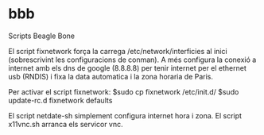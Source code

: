 # bbb
Scripts Beagle Bone

El script fixnetwork força la carrega /etc/network/interficies al inici (sobrescrivint les configuracions de conman).
A més configura la conexió a internet amb els dns de google (8.8.8.8) per tenir internet per el ethernet usb (RNDIS) i fixa la data automatica i la zona horaria de Paris. 

Per activar el script fixnetwork: 
$sudo cp fixnetwork /etc/init.d/
$sudo update-rc.d fixnetwork defaults

El script netdate-sh simplement configura internet hora i zona.
El script x11vnc.sh arranca els servicor vnc.
